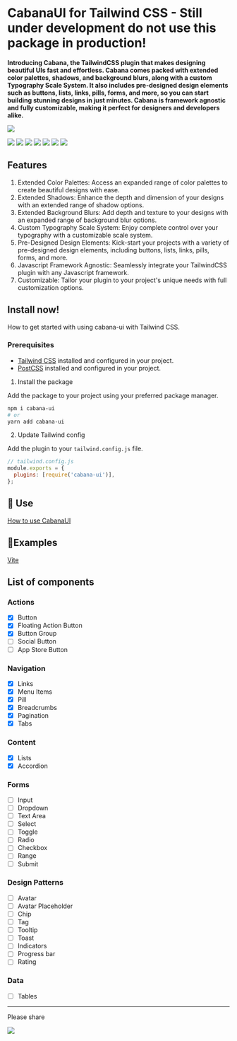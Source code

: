 # CabanaUI for Tailwind CSS - Still under development do not use this package in production!

**Introducing Cabana, the TailwindCSS plugin that makes designing beautiful UIs fast and effortless. Cabana comes packed with extended color palettes, shadows, and background blurs, along with a custom Typography Scale System. It also includes pre-designed design elements such as buttons, lists, links, pills, forms, and more, so you can start building stunning designs in just minutes. Cabana is framework agnostic and fully customizable, making it perfect for designers and developers alike.**

[![][banner-url]][docs-url]

[![][install-size]][install-size-url] [![][npm]][npm-url] [![][number-of-components]][docs-url] [![][license]][license-url] [![][dl]][npm-url] [![][stars]][gh-url] [![][commit]][gh-url]

## Features

1.  Extended Color Palettes: Access an expanded range of color palettes to create beautiful designs with ease.
2.  Extended Shadows: Enhance the depth and dimension of your designs with an extended range of shadow options.
3.  Extended Background Blurs: Add depth and texture to your designs with an expanded range of background blur options.
4.  Custom Typography Scale System: Enjoy complete control over your typography with a customizable scale system.
5.  Pre-Designed Design Elements: Kick-start your projects with a variety of pre-designed design elements, including buttons, lists, links, pills, forms, and more.
6.  Javascript Framework Agnostic: Seamlessly integrate your TailwindCSS plugin with any Javascript framework.
7.  Customizable: Tailor your plugin to your project's unique needs with full customization options.

## Install now!

How to get started with using cabana-ui with Tailwind CSS.

### Prerequisites

- [Tailwind CSS](https://tailwindcss.com) installed and configured in your project.
- [PostCSS](https://postcss.org) installed and configured in your project.

1. Install the package

Add the package to your project using your preferred package manager.

```bash
npm i cabana-ui
# or
yarn add cabana-ui
```

2. Update Tailwind config

Add the plugin to your `tailwind.config.js` file.

```js
// tailwind.config.js
module.exports = {
  plugins: [require('cabana-ui')],
};
```

## 🚀 Use

[How to use CabanaUI](http://docs.cabanafortailwind.com/getting-started/use)

## 📘Examples

[Vite](https://stackblitz.com/edit/cabanaui-vite-example?file=package.json)

## List of components

### Actions

- [x] Button
- [x] Floating Action Button
- [x] Button Group
- [ ] Social Button
- [ ] App Store Button

### Navigation

- [x] Links
- [x] Menu Items
- [x] Pill
- [x] Breadcrumbs
- [x] Pagination
- [x] Tabs

### Content

- [x] Lists
- [x] Accordion

### Forms

- [ ] Input
- [ ] Dropdown
- [ ] Text Area
- [ ] Select
- [ ] Toggle
- [ ] Radio
- [ ] Checkbox
- [ ] Range
- [ ] Submit

### Design Patterns

- [ ] Avatar
- [ ] Avatar Placeholder
- [ ] Chip
- [ ] Tag
- [ ] Tooltip
- [ ] Toast
- [ ] Indicators
- [ ] Progress bar
- [ ] Rating

### Data

- [ ] Tables

---

Please share

[![][tweet]][tweet-url]

[gh-url]: https://github.com/britzdylan/cabana-ui
[install-size]: https://badgen.net/bundlephobia/minzip/cabana-ui?label=bundle%20size&color=green
[build]: https://badgen.net/github/checks/britzdylan/cabana-ui?label=build
[npm]: https://badgen.net/github/tag/britzdylan/cabana-ui?label=version&color=green
[dl]: https://badgen.net/npm/dt/cabana-ui?label=installs&icon=npm&color=green
[commit]: https://badgen.net/github/last-commit/britzdylan/cabana-ui?icon=github&color=green
[license]: https://badgen.net/github/license/britzdylan/cabana-ui?color=green
[stars]: https://badgen.net/github/stars/britzdylan/cabana-ui?color=green
[tweet]: https://img.shields.io/twitter/url?style=social&url=https%3A%2F%2Fgithub.com%2Fsaadeghi%2Fdaisyui
[install-size-url]: https://bundlephobia.com/result?p=cabana-ui
[license-url]: https://github.com/britzdylan/cabana-ui/blob/master/LICENSE
[npm-url]: https://www.npmjs.com/package/cabana-ui
[unpkg-url]: https://unpkg.com/browse/cabana-ui/
[jsdeliver-url]: https://www.jsdelivr.com/package/npm/cabana-ui
[tweet-url]: https://twitter.com/intent/tweet?text=daisyUI%20%0D%0AComponents%20for%20Tailwind%20CSS%20%0D%0Ahttps://github.com/britzdylan/cabana-ui
[number-of-components]: https://badgen.net/badge/total%20components/27/green
[docs-url-install]: https://docs.cabanafortailwind.com/getting-started/install
[docs-url]: https://docs.cabanafortailwind.com/
[logo-url]: https://raw.githubusercontent.com/britzdylan/cabana-ui/main/src/docs/public/logo.svg
[banner-url]: https://raw.githubusercontent.com/britzdylan/cabana-ui/main/src/docs/public/og_image.jpg

